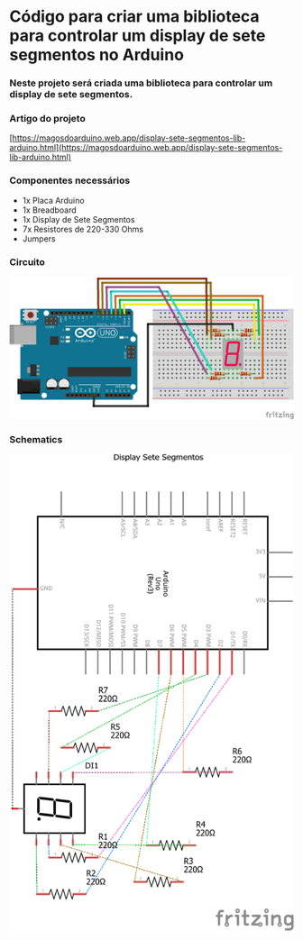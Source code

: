 # Código para criar uma biblioteca para controlar um display de sete segmentos no Arduino

### Neste projeto será criada uma biblioteca para controlar um display de sete segmentos.

### Artigo do projeto
[https://magosdoarduino.web.app/display-sete-segmentos-lib-arduino.html](https://magosdoarduino.web.app/display-sete-segmentos-lib-arduino.html)

### Componentes necessários
* 1x Placa Arduino
* 1x Breadboard
* 1x Display de Sete Segmentos
* 7x Resistores de 220-330 Ohms
* Jumpers

### Circuito
![circuito](imagens/display_sete_segmentos_lib.png)

### Schematics
![schematics](imagens/display_sete_segmentos_lib_schematics.png)